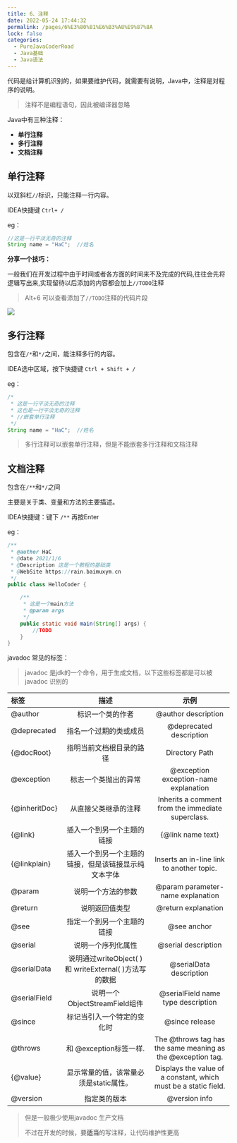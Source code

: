 ```yaml
---
title: 6、注释
date: 2022-05-24 17:44:32
permalink: /pages/6%E3%80%81%E6%B3%A8%E9%87%8A
lock: false
categories: 
  - PureJavaCoderRoad
  - Java基础
  - Java语法
---
```

代码是给计算机识别的，如果要维护代码，就需要有说明，Java中，注释是对程序的说明。

> 注释不是编程语句，因此被编译器忽略

Java中有三种注释：

- **单行注释**
- **多行注释**
- **文档注释**

## 单行注释

以双斜杠`//`标识，只能注释一行内容。

IDEA快捷键 `Ctrl+ /`

eg：

```java
//这是一行平淡无奇的注释
String name = "HaC";  //姓名
```

**分享一个技巧：**

一般我们在开发过程中由于时间或者各方面的时间来不及完成的代码,往往会先将逻辑写出来,实现留待以后添加的内容都会加上`//TODO`注释

> Alt+6 可以查看添加了`//TODO`注释的代码片段 

 ![](F:\笔记\PureJavaCoderRoad（Java基础教程）\docs\articles\Java基础\Java基础\picture\image-20210324231018184.png)

## 多行注释

包含在`/*`和`*/`之间，能注释多行的内容。

IDEA选中区域，按下快捷键 `Ctrl + Shift + /`

eg：

```java
/*
 * 这是一行平淡无奇的注释
 * 这也是一行平淡无奇的注释
 * //嵌套单行注释
 */
String name = "HaC";  //姓名
```

> 多行注释可以嵌套单行注释，但是不能嵌套多行注释和文档注释



## 文档注释

包含在`/**`和`*/`之间

主要是关于类、变量和方法的主要描述。

IDEA快捷键：键下 `/**` 再按Enter

eg：

```java
/**
 * @author HaC
 * @date 2021/1/6
 * @Description 这是一个教程的基础类
 * @WebSite https://rain.baimuxym.cn
 */
public class HelloCoder {

    /**
     * 这是一个main方法
     * @param args
     */
    public static void main(String[] args) {
		//TODO
    }
}
```

javadoc 常见的标签：

> javadoc 是jdk的一个命令，用于生成文档，以下这些标签都是可以被 javadoc 识别的

| **标签**      |                        **描述**                        |                           **示例**                           |
| :------------ | :----------------------------------------------------: | :----------------------------------------------------------: |
| @author       |                    标识一个类的作者                    |                     @author description                      |
| @deprecated   |                 指名一个过期的类或成员                 |                   @deprecated description                    |
| {@docRoot}    |                指明当前文档根目录的路径                |                        Directory Path                        |
| @exception    |                  标志一个类抛出的异常                  |            @exception exception-name explanation             |
| {@inheritDoc} |                  从直接父类继承的注释                  |      Inherits a comment from the immediate superclass.       |
| {@link}       |               插入一个到另一个主题的链接               |                      {@link name text}                       |
| {@linkplain}  |  插入一个到另一个主题的链接，但是该链接显示纯文本字体  |          Inserts an in-line link to another topic.           |
| @param        |                   说明一个方法的参数                   |              @param parameter-name explanation               |
| @return       |                     说明返回值类型                     |                     @return explanation                      |
| @see          |               指定一个到另一个主题的链接               |                         @see anchor                          |
| @serial       |                   说明一个序列化属性                   |                     @serial description                      |
| @serialData   | 说明通过writeObject( ) 和 writeExternal( )方法写的数据 |                   @serialData description                    |
| @serialField  |             说明一个ObjectStreamField组件              |              @serialField name type description              |
| @since        |               标记当引入一个特定的变化时               |                        @since release                        |
| @throws       |                 和 @exception标签一样.                 | The @throws tag has the same meaning as the @exception tag.  |
| {@value}      |         显示常量的值，该常量必须是static属性。         | Displays the value of a constant, which must be a static field. |
| @version      |                      指定类的版本                      |                        @version info                         |

> 但是一般极少使用javadoc 生产文档
>
> 不过在开发的时候，要**适当**的写注释，让代码维护性更高

